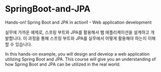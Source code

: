 # SpringBoot-and-JPA

Hands-on! Spring Boot and JPA in action1 - Web application development


실무에 가까운 예제로, 스프링 부트와 JPA를 활용해서 웹 애플리케이션을 설계하고 개발합니다. 이 과정을 통해 스프링 부트와 JPA를 실무에서 어떻게 활용해야 하는지 이해할 수 있습니다. 


In this hands-on example, you will design and develop a web application utilizing Spring Boot and JPA. This course will give you an understanding of how Spring Boot and JPA can be utilized in the real world.

